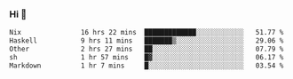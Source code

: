### Hi 👋

<!--START_SECTION:waka-->

```txt
Nix               16 hrs 22 mins  █████████████░░░░░░░░░░░░   51.77 %
Haskell           9 hrs 11 mins   ███████▒░░░░░░░░░░░░░░░░░   29.06 %
Other             2 hrs 27 mins   ██░░░░░░░░░░░░░░░░░░░░░░░   07.79 %
sh                1 hr 57 mins    █▓░░░░░░░░░░░░░░░░░░░░░░░   06.17 %
Markdown          1 hr 7 mins     █░░░░░░░░░░░░░░░░░░░░░░░░   03.54 %
```

<!--END_SECTION:waka-->
